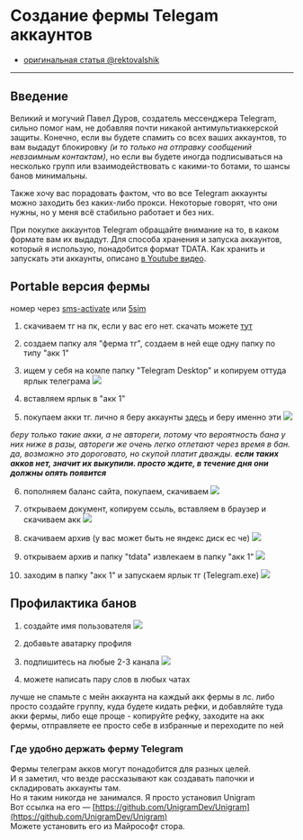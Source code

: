 # Создание фермы Telegam аккаунтов
- [оригинальная статья @rektovalshik](https://telegra.ph/Metodichka-po-multiakkingu-11-12)
---

## Введение
Великий и могучий Павел Дуров, создатель мессенджера Telegram, сильно помог нам, не добавляя почти никакой антимультиаккерской защиты. Конечно, если вы будете спамить со всех ваших аккаунтов, то вам выдадут блокировку _(и то только на отправку сообщений невзаимным контактам)_, но если вы будете иногда подписываться на несколько групп или взаимодействовать с какими-то ботами, то шансы банов минимальны.

Также хочу вас порадовать фактом, что во все Telegram аккаунты можно заходить без каких-либо прокси. Некоторые говорят, что они нужны, но у меня всё стабильно работает и без них.

При покупке аккаунтов Telegram обращайте внимание на то, в каком формате вам их выдадут. Для способа хранения и запуска аккаунтов, который я использую, понадобится формат TDATA. Как хранить и запускать эти аккаунты, описано [в Youtube видео](https://youtu.be/ypTXNsDQ1UA).

## Portable версия фермы
номер через [sms-activate](https://sms-activate.org/ru/getNumber) или [5sim](https://5sim.net/)

1.  скачиваем тг на пк, если у вас его нет. скачать можете [тут](https://desktop.telegram.org/)
2.  создаем папку аля "ферма тг", создаем в ней еще одну папку по типу "акк 1"
3.  ищем у себя на компе папку "Telegram Desktop" и копируем оттуда ярлык телеграма
![](https://img2.teletype.in/files/9d/9a/9d9adbc2-41af-41c1-a507-9eceb908fc5a.png)

4. вставляем ярлык в "акк 1"

5. покупаем акки тг. лично я беру аккаунты [здесь](https://accsmarket.com/ru) и беру именно эти
![](https://img4.teletype.in/files/b1/9b/b19b5210-62fe-4f7f-8f1b-2322596a0c78.png)

_беру только такие акки, а не автореги, потому что вероятность бана у них ниже в разы, автореги же очень легко отлетают через время в бан. да, возможно это дороговато, но скупой платит дважды. **если таких акков нет, значит их выкупили. просто ждите, в течение дня они должны опять появится**_

6. пополняем баланс сайта, покупаем, скачиваем
![](https://img2.teletype.in/files/dc/d0/dcd0aa62-b630-4efa-9f44-5247c6809658.png)

7. открываем документ, копируем ссыль, вставляем в браузер и скачиваем акк
![](https://img3.teletype.in/files/a0/78/a0783905-4242-48c5-9941-2b50361ee407.png)

8. скачиваем архив (у вас может быть не яндекс диск ес че)
![](https://img2.teletype.in/files/15/b1/15b1e51d-1950-459f-a191-741c5d99bf36.png)

9. открываем архив и папку "tdata" извлекаем в папку "акк 1"
![](https://img2.teletype.in/files/5a/ad/5aad72bc-7955-424e-b31a-aedab86371fb.png)

10. заходим в папку "акк 1" и запускаем ярлык тг (Telegram.exe)
![](https://img2.teletype.in/files/d3/ed/d3ed8256-e2c5-4c94-a972-1402d596eef7.png)

## Профилактика банов
1.  создайте имя пользователя
![](https://img2.teletype.in/files/10/f2/10f26dae-4845-4aa3-8534-b55f6cad40b6.png)

2. добавьте аватарку профиля

3. подпишитесь на любые 2-3 канала
![](https://img3.teletype.in/files/e6/ef/e6ef17eb-034e-4754-9d5b-5acba319118e.png)

4. можете написать пару слов в любых чатах

лучше не спамьте с мейн аккаунта на каждый акк фермы в лс. либо просто создайте группу, куда будете кидать рефки, и добавляйте туда акки фермы, либо еще проще - копируйте рефку, заходите на акк фермы, отправляете ее просто себе в избранные и переходите по ней


### Где удобно держать ферму Telegram

Фермы телеграм акков могут понадобится для разных целей.  
И я заметил, что везде рассказывают как создавать папочки и складировать аккаунты там.  
Но я таким никогда не занимался. Я просто установил Unigram  
Вот ссылка на его — [https://github.com/UnigramDev/Unigram](https://github.com/UnigramDev/Unigram)  
Можете установить его из Майрософт стора.